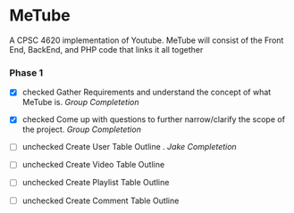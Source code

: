 # MeTube
A CPSC 4620 implementation of Youtube. MeTube will consist of the Front End, BackEnd, and PHP code that links it all together




### Phase 1
* [x] checked   Gather Requirements and understand the concept of what MeTube is. *Group Completetion* 
* [x] checked   Come up with questions to further narrow/clarify the scope of the project. *Group Completetion* 
* [ ] unchecked Create User Table Outline .  *Jake Completetion* 
* [ ] unchecked Create Video Table Outline
* [ ] unchecked Create Playlist Table Outline
* [ ] unchecked Create Comment Table Outline


